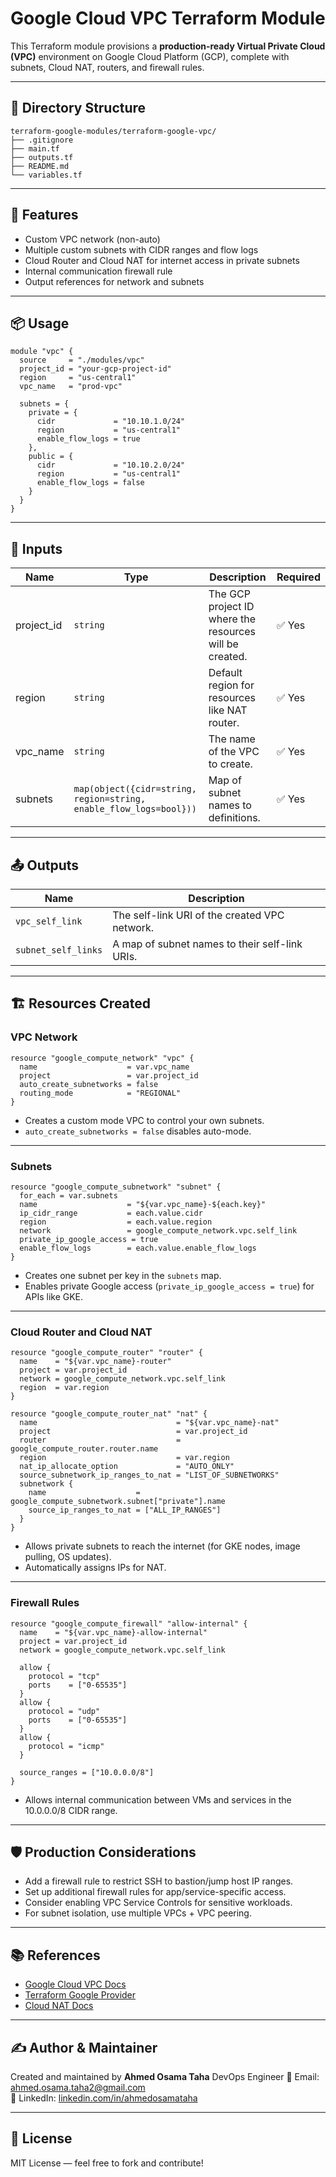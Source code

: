 # Google Cloud VPC Terraform Module

This Terraform module provisions a **production-ready Virtual Private Cloud (VPC)** environment on Google Cloud Platform (GCP), complete with subnets, Cloud NAT, routers, and firewall rules.

---

## 📁 Directory Structure

```text
terraform-google-modules/terraform-google-vpc/
├── .gitignore
├── main.tf
├── outputs.tf
├── README.md
└── variables.tf
```

---

## 🚀 Features

- Custom VPC network (non-auto)
- Multiple custom subnets with CIDR ranges and flow logs
- Cloud Router and Cloud NAT for internet access in private subnets
- Internal communication firewall rule
- Output references for network and subnets

---

## 📦 Usage

```hcl
module "vpc" {
  source     = "./modules/vpc"
  project_id = "your-gcp-project-id"
  region     = "us-central1"
  vpc_name   = "prod-vpc"

  subnets = {
    private = {
      cidr             = "10.10.1.0/24"
      region           = "us-central1"
      enable_flow_logs = true
    },
    public = {
      cidr             = "10.10.2.0/24"
      region           = "us-central1"
      enable_flow_logs = false
    }
  }
}
```

---

## 🧩 Inputs

| Name        | Type                                                                 | Description                                             | Required |
|-------------|----------------------------------------------------------------------|---------------------------------------------------------|----------|
| project_id  | `string`                                                             | The GCP project ID where the resources will be created. | ✅ Yes   |
| region      | `string`                                                             | Default region for resources like NAT router.           | ✅ Yes   |
| vpc_name    | `string`                                                             | The name of the VPC to create.                          | ✅ Yes   |
| subnets     | `map(object({cidr=string, region=string, enable_flow_logs=bool}))`   | Map of subnet names to definitions.                     | ✅ Yes   |

---

## 📤 Outputs

| Name              | Description                                         |
|-------------------|-----------------------------------------------------|
| `vpc_self_link`   | The self-link URI of the created VPC network.       |
| `subnet_self_links` | A map of subnet names to their self-link URIs.    |

---

## 🏗️ Resources Created

### VPC Network

```hcl
resource "google_compute_network" "vpc" {
  name                    = var.vpc_name
  project                 = var.project_id
  auto_create_subnetworks = false
  routing_mode            = "REGIONAL"
}
```

- Creates a custom mode VPC to control your own subnets.
- `auto_create_subnetworks = false` disables auto-mode.

---

### Subnets

```hcl
resource "google_compute_subnetwork" "subnet" {
  for_each = var.subnets
  name                    = "${var.vpc_name}-${each.key}"
  ip_cidr_range           = each.value.cidr
  region                  = each.value.region
  network                 = google_compute_network.vpc.self_link
  private_ip_google_access = true
  enable_flow_logs        = each.value.enable_flow_logs
}
```

- Creates one subnet per key in the `subnets` map.
- Enables private Google access (`private_ip_google_access = true`) for APIs like GKE.

---

### Cloud Router and Cloud NAT

```hcl
resource "google_compute_router" "router" {
  name    = "${var.vpc_name}-router"
  project = var.project_id
  network = google_compute_network.vpc.self_link
  region  = var.region
}

resource "google_compute_router_nat" "nat" {
  name                               = "${var.vpc_name}-nat"
  project                            = var.project_id
  router                             = google_compute_router.router.name
  region                             = var.region
  nat_ip_allocate_option             = "AUTO_ONLY"
  source_subnetwork_ip_ranges_to_nat = "LIST_OF_SUBNETWORKS"
  subnetwork {
    name                    = google_compute_subnetwork.subnet["private"].name
    source_ip_ranges_to_nat = ["ALL_IP_RANGES"]
  }
}
```

- Allows private subnets to reach the internet (for GKE nodes, image pulling, OS updates).
- Automatically assigns IPs for NAT.

---

### Firewall Rules

```hcl
resource "google_compute_firewall" "allow-internal" {
  name    = "${var.vpc_name}-allow-internal"
  project = var.project_id
  network = google_compute_network.vpc.self_link

  allow {
    protocol = "tcp"
    ports    = ["0-65535"]
  }
  allow {
    protocol = "udp"
    ports    = ["0-65535"]
  }
  allow {
    protocol = "icmp"
  }

  source_ranges = ["10.0.0.0/8"]
}
```

- Allows internal communication between VMs and services in the 10.0.0.0/8 CIDR range.

---

## 🛡️ Production Considerations

- Add a firewall rule to restrict SSH to bastion/jump host IP ranges.
- Set up additional firewall rules for app/service-specific access.
- Consider enabling VPC Service Controls for sensitive workloads.
- For subnet isolation, use multiple VPCs + VPC peering.

---

## 📚 References

- [Google Cloud VPC Docs](https://cloud.google.com/vpc/docs)
- [Terraform Google Provider](https://registry.terraform.io/providers/hashicorp/google/latest)
- [Cloud NAT Docs](https://cloud.google.com/nat/docs)

---

## ✍️ Author & Maintainer

Created and maintained by 
**Ahmed Osama Taha**
DevOps Engineer 
📧 Email: [ahmed.osama.taha2@gmail.com](mailto:ahmed.osama.taha2@gmail.com)  
🔗 LinkedIn: [linkedin.com/in/ahmedosamataha](https://www.linkedin.com/in/ahmedosamataha)

---

## 🪪 License

MIT License — feel free to fork and contribute!

